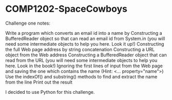 # COMP1202-SpaceCowboys

Challenge one notes:

Write a program which converts an email id into a name by
Constructing a BufferedReader object so that can read an email id from System.in (you will need some intermediate objects to help you here. Look it up!)
Constructing the full Web page address by string concatenation
Constructing a URL object from the Web address
Constructing a BufferedReader object that can read from the URL (you will need some intermediate objects to help you here. Look in the book!)
Ignoring the first lines of input from the Web page and saving the one which contains the name (Hint: <... property="name">)
Use the indexOf() and substring() methods to find and extract the name from the line
Print out the result

I decided to use Python for this challenge.
